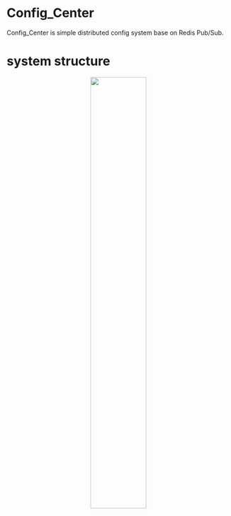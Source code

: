 Config_Center
=====
Config_Center is simple distributed config system base on Redis Pub/Sub.

system structure
=====
<div align=center><img width="50%" height="50%" src="https://raw.githubusercontent.com/rubinera1n/config_center/master/static/diagram.png"/></div>
